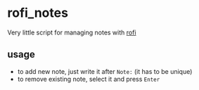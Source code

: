 # rofi_notes
Very little script for managing notes with [rofi](https://github.com/DaveDavenport/rofi)

## usage

* to add new note, just write it after `Note:` (it has to be unique)
* to remove existing note, select it and press `Enter`
